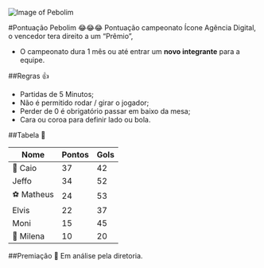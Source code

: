 ![Image of Pebolim](http://www.iconeinternet.com.br/copa.jpg)

#Pontuação Pebolim 😂😂😂
Pontuação campeonato Ícone Agência Digital, o vencedor tera direito a um “Prêmio”, 
* O campeonato dura 1 mês ou até entrar um **novo integrante** para a equipe.

##Regras 👍
* Partidas de 5 Minutos;
* Não é permitido rodar / girar o jogador;
* Perder de 0 é obrigatório passar em baixo da mesa;
* Cara ou coroa para definir lado ou bola.

##Tabela 👀

| Nome  | Pontos  | Gols  |  
|---|---|---|
| 👑 Caio   | 37  | 42 |
| Jeffo  | 34  |  52 |
| ⚽️ Matheus  |  24 |  53 |
| Elvis  |  22 | 37  |
| Moni  |  15 | 45  |
| 🔦 Milena  | 10  |  20 |

##Premiação 🎁
Em análise pela diretoria.